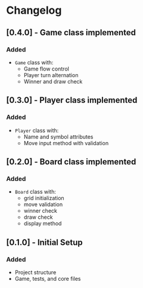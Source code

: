 # Changelog

## [0.4.0] - Game class implemented
### Added
- `Game` class with:
  - Game flow control
  - Player turn alternation
  - Winner and draw check

## [0.3.0] - Player class implemented
### Added
- `Player` class with:
  - Name and symbol attributes
  - Move input method with validation

## [0.2.0] - Board class implemented
### Added
- `Board` class with:
  - grid initialization
  - move validation
  - winner check
  - draw check
  - display method

## [0.1.0] - Initial Setup
### Added
- Project structure
- Game, tests, and core files